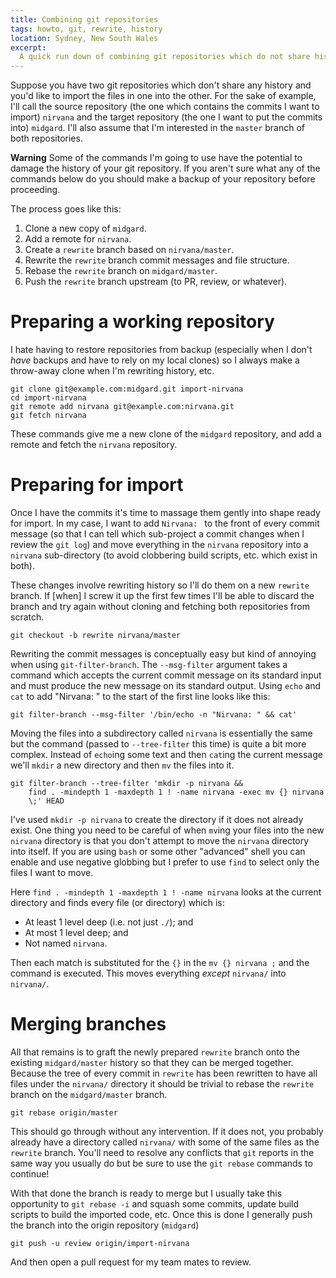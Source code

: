 ```yaml
---
title: Combining git repositories
tags: howto, git, rewrite, history
location: Sydney, New South Wales
excerpt: 
  A quick run down of combining git repositories which do not share history.
---
```


Suppose you have two git repositories which don't share any history
and you'd like to import the files in one into the other. For the sake
of example, I'll call the source repository (the one which contains
the commits I want to import) `nirvana` and the target repository
(the one I want to put the commits into) `midgard`. I'll also assume
that I'm interested in the `master` branch of both repositories.

**Warning** Some of the commands I'm going to use have the potential
to damage the history of your git repository. If you aren't sure what
any of the commands below do you should make a backup of your
repository before proceeding.

The process goes like this:

1. Clone a new copy of `midgard`.
1. Add a remote for `nirvana`.
1. Create a `rewrite` branch based on `nirvana/master`.
1. Rewrite the `rewrite` branch commit messages and file structure.
1. Rebase the `rewrite` branch on `midgard/master`.
1. Push the `rewrite` branch upstream (to PR, review, or whatever).

Preparing a working repository
==============================

I hate having to restore repositories from backup (especially when I
don't *have* backups and have to rely on my local clones) so I always
make a throw-away clone when I'm rewriting history, etc.

```{.bash}
git clone git@example.com:midgard.git import-nirvana
cd import-nirvana
git remote add nirvana git@example.com:nirvana.git
git fetch nirvana
```

These commands give me a new clone of the `midgard` repository, and add a
remote and fetch the `nirvana` repository.

Preparing for import
====================

Once I have the commits it's time to massage them gently into shape
ready for import. In my case, I want to add `Nirvana: ` to the front
of every commit message (so that I can tell which sub-project a commit
changes when I review the `git log`) and move everything in the
`nirvana` repository into a `nirvana` sub-directory (to avoid
clobbering build scripts, etc. which exist in both).

These changes involve rewriting history so I'll do them on a new
`rewrite` branch. If [when] I screw it up the first few times I'll be
able to discard the branch and try again without cloning and fetching
both repositories from scratch.

```{.bash}
git checkout -b rewrite nirvana/master
```

Rewriting the commit messages is conceptually easy but kind of
annoying when using `git-filter-branch`. The `--msg-filter` argument
takes a command which accepts the current commit message on its
standard input and must produce the new message on its standard
output. Using `echo` and `cat` to add "Nirvana: " to the start of the
first line looks like this:

```{.bash}
git filter-branch --msg-filter '/bin/echo -n "Nirvana: " && cat'
```

Moving the files into a subdirectory called `nirvana` is essentially
the same but the command (passed to `--tree-filter` this time) is
quite a bit more complex. Instead of `echo`ing some text and then
`cat`ing the current message we'll `mkdir` a new directory and then
`mv` the files into it.

```{.bash}
git filter-branch --tree-filter 'mkdir -p nirvana &&
	find . -mindepth 1 -maxdepth 1 ! -name nirvana -exec mv {} nirvana
	\;' HEAD
```

I've used `mkdir -p nirvana` to create the directory if it does not
already exist. One thing you need to be careful of when `mv`ing your
files into the new `nirvana` directory is that you don't attempt to
move the `nirvana` directory into itself. If you are using `bash` or
some other "advanced" shell you can enable and use negative globbing
but I prefer to use `find` to select only the files I want to move.

Here `find . -mindepth 1 -maxdepth 1 ! -name nirvana` looks at the
current directory and finds every file (or directory) which is:

- At least 1 level deep (i.e. not just `./`); and
- At most 1 level deep; and
- Not named `nirvana`.

Then each match is substituted for the `{}` in the `mv {} nirvana ;`
and the command is executed. This moves everything *except* `nirvana/`
into `nirvana/`.

Merging branches
================

All that remains is to graft the newly prepared `rewrite` branch onto
the existing `midgard/master` history so that they can be merged
together. Because the tree of every commit in `rewrite` has been
rewritten to have all files under the `nirvana/` directory it should
be trivial to rebase the `rewrite` branch on the `midgard/master`
branch.

```{.bash}
git rebase origin/master
```

This should go through without any intervention. If it does not, you
probably already have a directory called `nirvana/` with some of the
same files as the `rewrite` branch. You'll need to resolve any
conflicts that `git` reports in the same way you usually do but be
sure to use the `git rebase` commands to continue!

With that done the branch is ready to merge but I usually take this
opportunity to `git rebase -i` and squash some commits, update build
scripts to build the imported code, etc. Once this is done I generally
push the branch into the origin repository (`midgard`)

```{.bash}
git push -u review origin/import-nirvana
```

And then open a pull request for my team mates to review.
